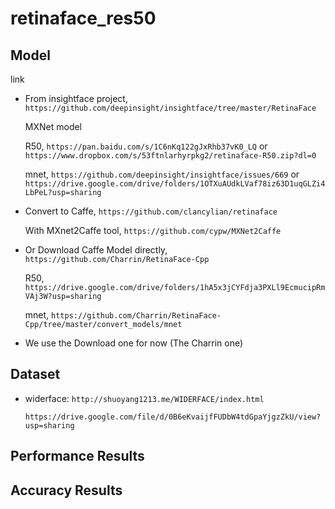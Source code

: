 # retinaface_res50

## Model

link

- From insightface project, `https://github.com/deepinsight/insightface/tree/master/RetinaFace`

  MXNet model

  R50, `https://pan.baidu.com/s/1C6nKq122gJxRhb37vK0_LQ` or `https://www.dropbox.com/s/53ftnlarhyrpkg2/retinaface-R50.zip?dl=0`

  mnet, `https://github.com/deepinsight/insightface/issues/669` or `https://drive.google.com/drive/folders/1OTXuAUdkLVaf78iz63D1uqGLZi4LbPeL?usp=sharing`

- Convert to Caffe, `https://github.com/clancylian/retinaface`

  With MXnet2Caffe tool, `https://github.com/cypw/MXNet2Caffe`

- Or Download Caffe Model directly, `https://github.com/Charrin/RetinaFace-Cpp`

  R50, `https://drive.google.com/drive/folders/1hA5x3jCYFdja3PXLl9EcmucipRmVAj3W?usp=sharing`

  mnet, `https://github.com/Charrin/RetinaFace-Cpp/tree/master/convert_models/mnet`

- We use the Download one for now (The Charrin one)

## Dataset

- widerface: `http://shuoyang1213.me/WIDERFACE/index.html`

  `https://drive.google.com/file/d/0B6eKvaijfFUDbW4tdGpaYjgzZkU/view?usp=sharing`

## Performance Results

## Accuracy Results
